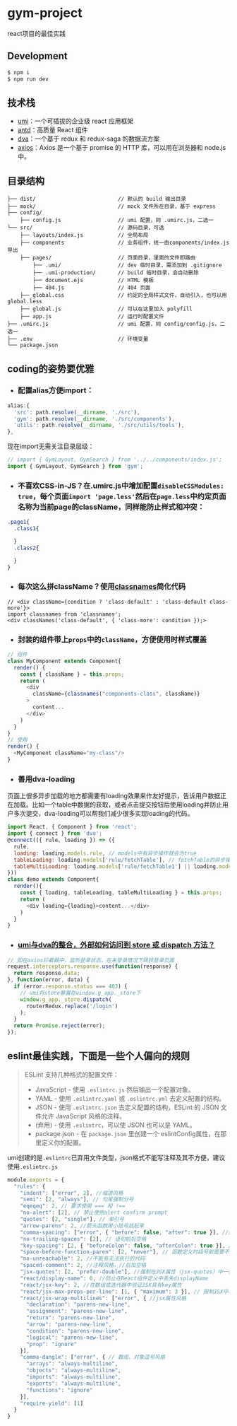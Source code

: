 # gym-project
  react项目的最佳实践
## Development

```bash
$ npm i
$ npm run dev
```

## 技术栈
  - [umi](https://umijs.org/zh/guide/)：一个可插拔的企业级 react 应用框架
  - [antd](https://ant.design/docs/react/introduce-cn)：高质量 React 组件
  - [dva](https://dvajs.com/)：一个基于 redux 和 redux-saga 的数据流方案
  - [axios](https://github.com/axios/axios)：Axios 是一个基于 promise 的 HTTP 库，可以用在浏览器和 node.js 中。

## 目录结构
```
├── dist/                          // 默认的 build 输出目录
├── mock/                          // mock 文件所在目录，基于 express
├── config/
    ├── config.js                  // umi 配置，同 .umirc.js，二选一
└── src/                           // 源码目录，可选
    ├── layouts/index.js           // 全局布局
    ├── components                 // 业务组件，统一由components/index.js导出
    ├── pages/                     // 页面目录，里面的文件即路由
        ├── .umi/                  // dev 临时目录，需添加到 .gitignore
        ├── .umi-production/       // build 临时目录，会自动删除
        ├── document.ejs           // HTML 模板
        ├── 404.js                 // 404 页面
    ├── global.css                 // 约定的全局样式文件，自动引入，也可以用 global.less
    ├── global.js                  // 可以在这里加入 polyfill
    ├── app.js                     // 运行时配置文件
├── .umirc.js                      // umi 配置，同 config/config.js，二选一
├── .env                           // 环境变量
└── package.json
```

## coding的姿势要优雅
 - ### 配置alias方便import：
```javascript
alias:{
  'src': path.resolve(__dirname, './src'),
  'gym': path.resolve(__dirname, './src/components'),
  'utils': path.resolve(__dirname, './src/utils/tools'),
},
```
现在import无需关注目录层级：
```javascript
// import { GymLayout, GymSearch } from '../../components/index.js';
import { GymLayout, GymSearch } from 'gym';
```

- ### 不喜欢CSS-in-JS？在.umirc.js中增加配置`disableCSSModules: true`，每个页面`import 'page.less'`然后在`page.less`中约定页面名称为当前page的className，同样能防止样式和冲突：
```css
.page1{
  .class1{

  }
  .class2{

  }
}
```

- ### 每次这么拼className？使用[classnames](https://www.npmjs.com/package/classnames)简化代码
```
// <div className={condition ? 'class-default' : 'class-default class-more'}>
import classnames from 'classnames';
<div classNames('class-default', { 'class-more': condition });>
```

- ### 封装的组件带上`props`中的`className`，方便使用时样式覆盖
```javascript
// 组件
class MyComponent extends Component{
  render() {
    const { className } = this.props;
    return (
      <div
        className={classnames("components-class", className)}
      >
        content...
      </div>
    )
  }
}
// 使用
render() {
  <MyComponent className="my-class"/>
}
```

- ### 善用dva-loading
页面上很多异步加载的地方都需要有loading效果来作友好提示，告诉用户数据正在加载。比如一个table中数据的获取，或者点击提交按钮后使用loading并防止用户多次提交，dva-loading可以帮我们减少很多实现loading的代码。
```javascript
import React, { Component } from 'react';
import { connect } from 'dva';
@connect(({ rule, loading }) => ({
  rule,
  loading: loading.models.rule, // models中有异步操作就会为true
  tableLoading: loading.models['rule/fetchTable'], // fetchTable的异步操作才会为true
  tableMultiLoading: loading.models['rule/fetchTable1'] || loading.models['rule/fetchTable2'] //fetchTable1或fetchTable2有在异步过程中，则为true
}))
class demo extends Component{
  render(){
    const { loading, tableLoading, tableMultiLoading } = this.props;
    return (
      <div loading={loading}>content...</div>
    )
  }
}
```

- ### [umi与dva的整合，外部如何访问到 store 或 dispatch 方法？](https://umijs.org/zh/guide/with-dva.html#faq)
```javascript
// 如在axios拦截器中，监听登录状态，在未登录情况下跳转登录页面
request.interceptors.response.use(function(response) {
  return response.data;
}, function(error, data) {
  if (error.response.status === 403) {
    // umi将store暴露在window.g_app._store下
    window.g_app._store.dispatch(
      routerRedux.replace('/login')
    );
  }
  return Promise.reject(error);
});
```

## eslint最佳实践，下面是一些个人偏向的规则
> ESLint 支持几种格式的配置文件：
> - JavaScript - 使用 `.eslintrc.js` 然后输出一个配置对象。
> - YAML - 使用 `.eslintrc.yaml` 或 `.eslintrc.yml` 去定义配置的结构。
> - JSON - 使用 `.eslintrc.json` 去定义配置的结构，ESLint 的 JSON 文件允许 JavaScript 风格的注释。
> - (弃用) - 使用 `.eslintrc`，可以使 JSON 也可以是 YAML。
> - package.json - 在 `package.json` 里创建一个 eslintConfig属性，在那里定义你的配置。

umi创建的是`.eslintrc`已弃用文件类型，json格式不能写注释及其不方便，建议使用`.eslintrc.js`
```javascript
module.exports = {
  "rules": {
    "indent": ["error", 2], //缩进风格
    "semi": [2, "always"], // 句尾强制分号
    "eqeqeq": 2, // 要求使用 === 和 !==
    "no-alert": [2], // 禁止使用alert confirm prompt
    "quotes": [2, "single"], // 单引号
    "arrow-parens": 2, //箭头函数用小括号括起来
    "comma-spacing": ["error", { "before": false, "after": true }], //逗号前后的空格
    "no-trailing-spaces": [2], // 语句前后空格
    "key-spacing": [2, { "beforeColon": false, "afterColon": true }], // 对象字面量中冒号的前后空格
    "space-before-function-paren": [2, "never"], // 函数定义时括号前面要不要有空格
    "no-unreachable": 2, //不能有无法执行的代码
    "spaced-comment": 2, //注释风格，//后加空格
    "jsx-quotes": [2, "prefer-double"], //强制在JSX属性（jsx-quotes）中一致使用双引号
    "react/display-name": 0, //防止在React组件定义中丢失displayName
    "react/jsx-key": 2, //在数组或迭代器中验证JSX具有key属性
    "react/jsx-max-props-per-line": [1, { "maximum": 3 }], // 限制JSX中单行上的props的最大数量
    "react/jsx-wrap-multilines": ["error", { //jsx属性风格
      "declaration": "parens-new-line",
      "assignment": "parens-new-line",
      "return": "parens-new-line",
      "arrow": "parens-new-line",
      "condition": "parens-new-line",
      "logical": "parens-new-line",
      "prop": "ignore"
    }],
    "comma-dangle": ["error", { // 数组、对象逗号风格
      "arrays": "always-multiline",
      "objects": "always-multiline",
      "imports": "always-multiline",
      "exports": "always-multiline",
      "functions": "ignore"
    }],
    "require-yield": [1]
  }
}
```